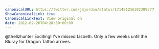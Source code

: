 ```yaml
---
canonicalURL: https://twitter.com/jmjordan/status/171451216302309377
ShowCanonicalLink: true
CanonicalLinkText: View original on
date: 2012-02-20T04:28:50+00:00
---
```

@thelizhunter Exciting! I've missed Lisbeth. Only a few weeks until the Bluray for Dragon Tattoo arrives.